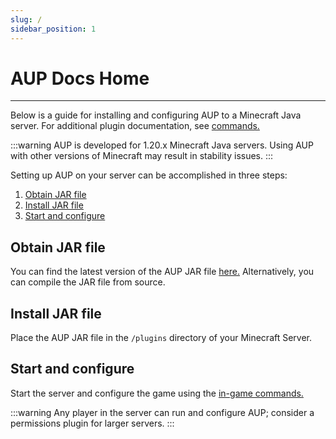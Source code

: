 ```yaml
---
slug: /
sidebar_position: 1
---
```


# AUP Docs Home

---

Below is a guide for installing and configuring AUP to a Minecraft Java server. For additional plugin documentation, see [commands.](./commands)

:::warning
AUP is developed for 1.20.x Minecraft Java servers. Using AUP with other versions of Minecraft may result in stability issues.
:::

Setting up AUP on your server can be accomplished in three steps:

1. [Obtain JAR file](#obtain-jar-file)
2. [Install JAR file](#install-jar-file)
3. [Start and configure](#start-and-configure)

## Obtain JAR file

You can find the latest version of the AUP JAR file [here.](https://github.com/Among-Us-Plugin/source/releases) Alternatively, you can compile the JAR file from source.

## Install JAR file

Place the AUP JAR file in the `/plugins` directory of your Minecraft Server.

## Start and configure

Start the server and configure the game using the [in-game commands.](./commands)

:::warning
Any player in the server can run and configure AUP; consider a permissions plugin for larger servers.
:::